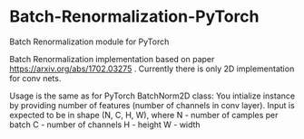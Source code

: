 # Batch-Renormalization-PyTorch
Batch Renormalization module  for PyTorch

Batch Renormalization implementation based on paper https://arxiv.org/abs/1702.03275 . 
Currently there is only 2D implementation for conv nets.

Usage is the same as for PyTorch BatchNorm2D class:
You intialize instance by providing number of features (number of channels in conv layer).
Input is expected to be in shape (N, C, H, W), where
N - number of camples per batch
C - number of channels
H - height
W - width
